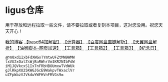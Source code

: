 # ligus仓库
用于存放和远程拉取一些文件，请不要拉取或者复刻本项目，这对您没用。祝您天天开心！

[我的博客](https://blog.ligus.workers.dev/)
[【base64加解密】](https://ck.ligus.tk/jm/)
[【计算器】](https://cal.supfree.net/)
[【百度网盘直链解析】](http://pan.naifei.cc/new/?ucbug)
[【天翼网盘解析】](https://189.ly93.cc/)
[【油猴脚本-网页加速】](https://www.baiduyun.wiki/instantpage.user.js)
[【工具箱】](https://tool.lu/)
[【工具箱2】](https://www.dute.org/)
[【工具箱3】](https://www.sojson.com/)
[【纪念日】](https://ligusx.github.io/love/)

    ௹m0xd1IxbFdXWGxTYmtwUFZtMW9WMW
    lxVU2xOalZsWjBaRWhrVm1KR2NIbFdW
    iM1JQVkcxS1IxTnFRbHBOUmxwTVdWUk
    gJlRkpXU25KWGJGcE9WakpvTWxaclVr
    uZFpWazVJVkdwYWFHVnFRVGs9✪
